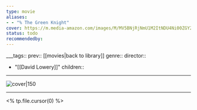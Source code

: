 ```yaml
---
type: movie
aliases:
- - "% The Green Knight"
cover: https://m.media-amazon.com/images/M/MV5BNjRjNmU1M2ItNDU4Ni00ZGY2LTlmNzItY2MxYmY3OTllZjMwXkEyXkFqcGc@._V1_SX300.jpg
status: todo
recommendedby:
---
```

___tags:: prev:: [[movies|back to library]]
genre::
director:: 
  - "[[David Lowery]]"
children::
___
![cover|150](https://m.media-amazon.com/images/M/MV5BNjRjNmU1M2ItNDU4Ni00ZGY2LTlmNzItY2MxYmY3OTllZjMwXkEyXkFqcGc@._V1_SX300.jpg)
___
<% tp.file.cursor(0) %>
